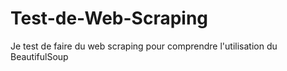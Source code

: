 # Test-de-Web-Scraping
Je test de faire du web scraping pour comprendre l'utilisation du BeautifulSoup
